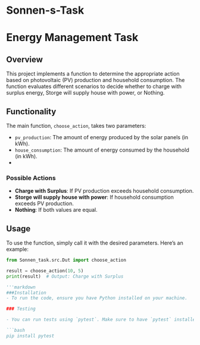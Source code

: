 # Sonnen-s-Task
# Energy Management Task

## Overview

This project implements a function to determine the appropriate action based on photovoltaic (PV) production and household consumption. The function evaluates different scenarios to decide whether to charge with surplus energy, Storge will supply house with power, or Nothing.

## Functionality

The main function, `choose_action`, takes two parameters:
- `pv_production`: The amount of energy produced by the solar panels (in kWh).
- `house_consumption`: The amount of energy consumed by the household (in kWh).
- 
### Possible Actions
- **Charge with Surplus**: If PV production exceeds household consumption.
- **Storge will supply house with power**: If household consumption exceeds PV production.
- **Nothing**: If both values are equal.

## Usage

To use the function, simply call it with the desired parameters. Here’s an example:

```python
from Sonnen_task.src.Dut import choose_action

result = choose_action(10, 5)
print(result)  # Output: Charge with Surplus

'''markdown
###Installation
- To run the code, ensure you have Python installed on your machine.

### Testing

- You can run tests using `pytest`. Make sure to have `pytest` installed:

```bash
pip install pytest







